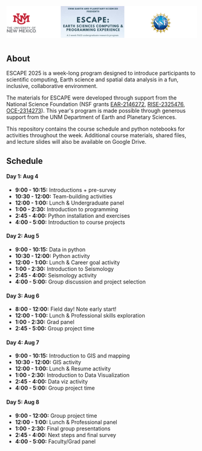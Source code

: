![unm-escape header](header2.png)
#

## About
ESCAPE 2025 is a week-long program designed to introduce participants to scientific computing, Earth science and spatial data analysis in a fun, inclusive, collaborative environment.

The materials for ESCAPE were developed through support from the National Science Foundation (NSF grants [EAR-2146272](https://www.nsf.gov/awardsearch/showAward?AWD_ID=2146272), [RISE-2325476](https://www.nsf.gov/awardsearch/showAward?AWD_ID=2325476), [OCE-2314273](https://www.nsf.gov/awardsearch/showAward?AWD_ID=2314273)). This year's program is made possible through generous support from the UNM Department of Earth and Planetary Sciences.

This repository contains the course schedule and python notebooks for activities throughout the week. Additional course materials, shared files, and lecture slides will also be available on Google Drive.

## Schedule

#### Day 1: Aug 4
- **9:00 - 10:15:** Introductions + pre-survey
- **10:30 - 12:00:** Team-building activities
- **12:00 - 1:00:** Lunch & Undergraduate panel
- **1:00 - 2:30:** Introduction to programming
- **2:45 - 4:00:** Python installation and exercises
- **4:00 - 5:00:** Introduction to course projects

#### Day 2: Aug 5
- **9:00 - 10:15:** Data in python
- **10:30 - 12:00:** Python activity
- **12:00 - 1:00:** Lunch & Career goal activity
- **1:00 - 2:30:** Introduction to Seismology
- **2:45 - 4:00:** Seismology activity
- **4:00 - 5:00:** Group discussion and project selection

#### Day 3: Aug 6
- **8:00 - 12:00:** Field day! Note early start!
- **12:00 - 1:00:** Lunch & Professional skills exploration
- **1:00 - 2:30:** Grad panel
- **2:45 - 5:00:** Group project time

#### Day 4: Aug 7
- **9:00 - 10:15:** Introduction to GIS and mapping
- **10:30 - 12:00:** GIS activity
- **12:00 - 1:00:** Lunch & Resume activity
- **1:00 - 2:30:** Introduction to Data Visualization
- **2:45 - 4:00:** Data viz activity
- **4:00 - 5:00:** Group project time

#### Day 5: Aug 8
- **9:00 - 12:00:** Group project time
- **12:00 - 1:00:** Lunch & Professional panel
- **1:00 - 2:30:** Final group presentations
- **2:45 - 4:00:** Next steps and final survey
- **4:00 - 5:00:** Faculty/Grad panel
